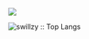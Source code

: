 ![](https://visitor-badge.laobi.icu/badge?page_id=swillzy.swillzy)
<p><img src="https://github-readme-stats.vercel.app/api/top-langs/?username=swillzy&langs_count=10&theme=tokyonight" alt="swillzy :: Top Langs" /></p>
